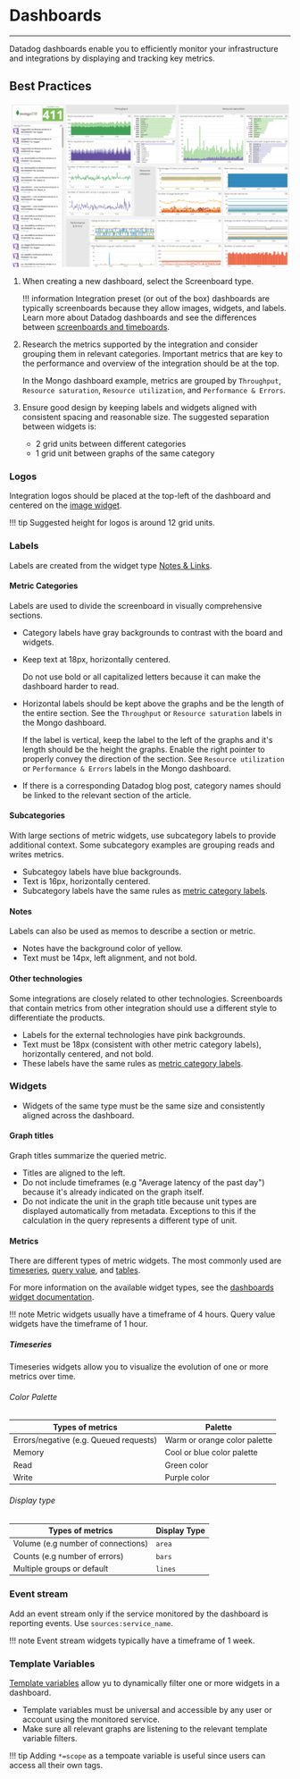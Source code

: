 # Dashboards

-----

Datadog dashboards enable you to efficiently monitor your infrastructure and integrations
 by displaying and tracking key metrics.

## Best Practices

![Mongo dashboard](https://raw.githubusercontent.com/DataDog/integrations-core/master/docs/developer/assets/images/mongo_dashboard.png)

1. When creating a new dashboard, select the Screenboard type.

    !!! information
        Integration preset (or out of the box) dashboards are typically screenboards because they allow images, widgets, and labels. 
        Learn more about Datadog dashboards and see the differences between [screenboards and timeboards](https://docs.datadoghq.com/dashboards/#screenboard-vs-timeboard). 

1. Research the metrics supported by the integration and consider grouping them in relevant categories. 
Important metrics that are key to the performance and overview of the integration should be at the top.

    In the Mongo dashboard example, metrics are grouped by `Throughput`, `Resource saturation`, `Resource utilization`, and `Performance & Errors`.

1. Ensure good design by keeping labels and widgets aligned with consistent spacing and reasonable size. 
   The suggested separation between widgets is:
   
    - 2 grid units between different categories
    - 1 grid unit between graphs of the same category

### Logos

Integration logos should be placed at the top-left of the dashboard and centered on the [image widget](https://docs.datadoghq.com/dashboards/widgets/image/).

!!! tip
    Suggested height for logos is around 12 grid units.

### Labels

Labels are created from the widget type [Notes & Links](https://docs.datadoghq.com/dashboards/widgets/note/).

#### Metric Categories
Labels are used to divide the screenboard in visually comprehensive sections. 

- Category labels have gray backgrounds to contrast with the board and widgets.
- Keep text at 18px, horizontally centered. 

    Do not use bold or all capitalized letters because it can make the dashboard harder to read.

- Horizontal labels should be kept above the graphs and be the length of the entire section. 
See the `Throughput` or `Resource saturation` labels in the Mongo dashboard.

    If the label is vertical, keep the label to the left of the graphs and it's length should be the height the graphs. 
Enable the right pointer to properly convey the direction of the section. See `Resource utilization` or `Performance & Errors` labels in the Mongo dashboard.

- If there is a corresponding Datadog blog post, category names should be linked to the relevant section of the article.

#### Subcategories
With large sections of metric widgets, use subcategory labels to provide additional context. 
Some subcategory examples are grouping reads and writes metrics.

- Subcategoy labels have blue backgrounds.
- Text is 16px, horizontally centered.
- Subcategory labels have the same rules as [metric category labels](./dashboards.md#metric-categories).

#### Notes
Labels can also be used as memos to describe a section or metric.

- Notes have the background color of yellow.
- Text must be 14px, left alignment, and not bold.

#### Other technologies
Some integrations are closely related to other technologies. 
Screenboards that contain metrics from other integration should use a different style to differentiate the products.

- Labels for the external technologies have pink backgrounds.
- Text must be 18px (consistent with other metric category labels), horizontally centered, and not bold.
- These labels have the same rules as [metric category labels](./dashboards.md#metric-categories).

### Widgets 

- Widgets of the same type must be the same size and consistently aligned across the dashboard.

#### Graph titles

Graph titles summarize the queried metric.

- Titles are aligned to the left.
- Do not include timeframes (e.g "Average latency of the past day") because it's already indicated on the graph itself.
- Do not indicate the unit in the graph title because unit types are displayed automatically from metadata. 
Exceptions to this if the calculation in the query represents a different type of unit.

#### Metrics

There are different types of metric widgets. The most commonly used are [timeseries](https://docs.datadoghq.com/dashboards/widgets/timeseries/),
 [query value](https://docs.datadoghq.com/dashboards/widgets/query_value/), and [tables](https://docs.datadoghq.com/dashboards/widgets/table/).
 
For more information on the available widget types, see the [dashboards widget documentation](https://docs.datadoghq.com/dashboards/widgets/).

!!! note
    Metric widgets usually have a timeframe of 4 hours. Query value widgets have the timeframe of 1 hour.
    
##### Timeseries

Timeseries widgets allow you to visualize the evolution of one or more metrics over time. 

###### Color Palette

| Types of metrics | Palette |
| ---------------- | ------------- |
| Errors/negative (e.g. Queued requests) | Warm or orange color palette |
| Memory | Cool or blue color palette |
| Read | Green color |
| Write | Purple color |

###### Display type

| Types of metrics | Display Type |
| ---------------- | ------------- |
| Volume (e.g number of connections) | `area` |
| Counts (e.g number of errors) | `bars` |
| Multiple groups or default | `lines` |


### Event stream

Add an event stream only if the service monitored by the dashboard is reporting events. Use `sources:service_name`.

!!! note
    Event stream widgets typically have a timeframe of 1 week.

### Template Variables

[Template variables](https://docs.datadoghq.com/dashboards/template_variables/) allow yu to dynamically filter one or more widgets in a dashboard.

- Template variables must be universal and accessible by any user or account using the monitored service.
- Make sure all relevant graphs are listening to the relevant template variable filters.

!!! tip
    Adding `*=scope` as a tempoate variable is useful since users can access all their own tags.